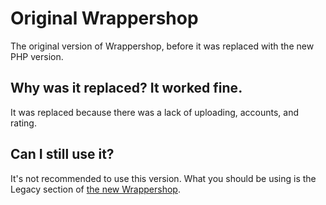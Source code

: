 # Original Wrappershop
The original version of Wrappershop, before it was replaced with the new PHP version.

## Why was it replaced? It worked fine.
It was replaced because there was a lack of uploading, accounts, and rating.

## Can I still use it?
It's not recommended to use this version. What you should be using is the Legacy section of [the new Wrappershop](https://wrappershop.ga).
